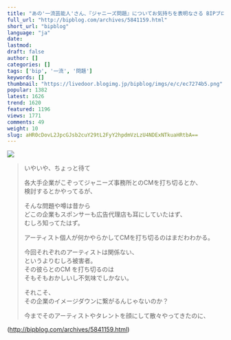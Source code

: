 ```yaml
---
title: "あの'一流芸能人'さん、『ジャニーズ問題』についてお気持ちを表明なさる BIPブログ"
full_url: "http://bipblog.com/archives/5841159.html"
short_url: "bipblog"
language: "ja"
date: 
lastmod: 
draft: false
author: []
categories: []
tags: ['bip', '一流', '問題']
keywords: []
thumbnail: "https://livedoor.blogimg.jp/bipblog/imgs/e/c/ec7274b5.png"
popular: 1382
latest: 1626
trend: 1620
featured: 1196
views: 1771
comments: 49
weight: 10
slug: aHR0cDovL2JpcGJsb2cuY29tL2FyY2hpdmVzLzU4NDExNTkuaHRtbA==
---
```


![](https://livedoor.blogimg.jp/bipblog/imgs/e/c/ec7274b5.png)

<blockquote><p class='ent_body_p ent_kyocho '> いやいや、ちょっと待て</p> <p class='ent_body_p ent_kyocho'>各大手企業がこぞってジャニーズ事務所とのCMを打ち切るとか、<br> 検討するとかやってるが、</p> <p class='ent_body_p ent_kyocho'>そんな問題や噂は昔から<br> どこの企業もスポンサーも広告代理店も耳にしていたはず、<br> むしろ知ってたはず。</p> <p class='ent_body_p ent_kyocho'>アーティスト個人が何かやらかしてCMを打ち切るのはまだわわかる。</p> <p class='ent_body_p ent_kyocho'>今回それぞれのアーティストは関係ない、<br> というよりむしろ被害者。<br> その彼らとのCM を打ち切るのは<br> そもそもおかしいし不気味でしかない。</p> <p class='ent_body_p ent_kyocho'>それこそ、<br> その企業のイメージダウンに繋がるんじゃないのか？</p> <p class='ent_body_p ent_kyocho'>今までそのアーティストやタレントを顔にして散々やってきたのに、 </p></blockquote>

(http://bipblog.com/archives/5841159.html)
